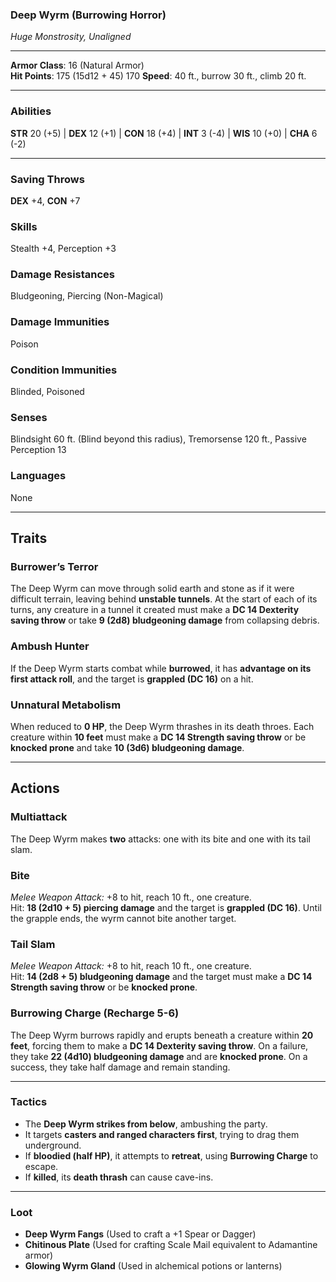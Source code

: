 ### **Deep Wyrm (Burrowing Horror)**

_Huge Monstrosity, Unaligned_

---

**Armor Class**: 16 (Natural Armor)  
**Hit Points**: 175 (15d12 + 45)      170
**Speed**: 40 ft., burrow 30 ft., climb 20 ft.

---

### **Abilities**

**STR** 20 (+5) | **DEX** 12 (+1) | **CON** 18 (+4) | **INT** 3 (-4) | **WIS** 10 (+0) | **CHA** 6 (-2)

---

### **Saving Throws**

**DEX** +4, **CON** +7

### **Skills**

Stealth +4, Perception +3

### **Damage Resistances**

Bludgeoning, Piercing (Non-Magical)

### **Damage Immunities**

Poison

### **Condition Immunities**

Blinded, Poisoned

### **Senses**

Blindsight 60 ft. (Blind beyond this radius), Tremorsense 120 ft., Passive Perception 13

### **Languages**

None

---

## **Traits**

### **Burrower’s Terror**

The Deep Wyrm can move through solid earth and stone as if it were difficult terrain, leaving behind **unstable tunnels**. At the start of each of its turns, any creature in a tunnel it created must make a **DC 14 Dexterity saving throw** or take **9 (2d8) bludgeoning damage** from collapsing debris.

### **Ambush Hunter**

If the Deep Wyrm starts combat while **burrowed**, it has **advantage on its first attack roll**, and the target is **grappled (DC 16)** on a hit.

### **Unnatural Metabolism**

When reduced to **0 HP**, the Deep Wyrm thrashes in its death throes. Each creature within **10 feet** must make a **DC 14 Strength saving throw** or be **knocked prone** and take **10 (3d6) bludgeoning damage**.

---

## **Actions**

### **Multiattack**

The Deep Wyrm makes **two** attacks: one with its bite and one with its tail slam.

### **Bite**

_Melee Weapon Attack:_ +8 to hit, reach 10 ft., one creature.  
Hit: **18 (2d10 + 5) piercing damage** and the target is **grappled (DC 16)**. Until the grapple ends, the wyrm cannot bite another target.

### **Tail Slam**

_Melee Weapon Attack:_ +8 to hit, reach 10 ft., one creature.  
Hit: **14 (2d8 + 5) bludgeoning damage** and the target must make a **DC 14 Strength saving throw** or be **knocked prone**.

### **Burrowing Charge (Recharge 5-6)**

The Deep Wyrm burrows rapidly and erupts beneath a creature within **20 feet**, forcing them to make a **DC 14 Dexterity saving throw**. On a failure, they take **22 (4d10) bludgeoning damage** and are **knocked prone**. On a success, they take half damage and remain standing.

---

### **Tactics**

- The **Deep Wyrm strikes from below**, ambushing the party.
- It targets **casters and ranged characters first**, trying to drag them underground.
- If **bloodied (half HP)**, it attempts to **retreat**, using **Burrowing Charge** to escape.
- If **killed**, its **death thrash** can cause cave-ins.

---

### **Loot**

- **Deep Wyrm Fangs** (Used to craft a +1 Spear or Dagger)
- **Chitinous Plate** (Used for crafting Scale Mail equivalent to Adamantine armor)
- **Glowing Wyrm Gland** (Used in alchemical potions or lanterns)
